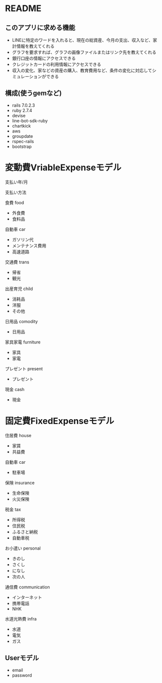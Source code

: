 # README

## このアプリに求める機能
- LINEに特定のワードを入れると、現在の総資産、今月の支出、収入など、家計情報を教えてくれる
- グラフを要求すれば、グラフの画像ファイルまたはリンク先を教えてくれる
- 銀行口座の情報にアクセスできる
- クレジットカードの利用情報にアクセスできる
- 収入の変化、家などの資産の購入、教育費用など、条件の変化に対応してシミュレーションができる

## 構成(使うgemなど)
- rails 7.0.2.3
- ruby 2.7.4
- devise
- line-bot-sdk-ruby
- chartkick
- aws
- groupdate
- rspec-rails
- bootstrap


# 変動費VriableExpenseモデル

支払い年/月

支払い方法


食費 food
  - 外食費
  - 食料品

自動車 car
  - ガソリン代
  - メンテナンス費用
  - 高速道路

交通費 trans
  - 帰省
  - 観光

出産育児 child
  - 消耗品
  - 洋服
  - その他

日用品 comodity
  - 日用品

家具家電 furniture
  - 家具
  - 家電

プレゼント present
  - プレゼント

現金 cash
  - 現金


# 固定費FixedExpenseモデル
住居費 house
 - 家賃
 - 共益費

自動車 car
  - 駐車場

保険 insurance
 - 生命保険
 - 火災保険

税金 tax
  - 所得税
  - 住民税
  - ふるさと納税
  - 自動車税

お小遣い personal
  - きのし
  - さくし
  - になし
  - 次の人

通信費 communication
  - インターネット
  - 携帯電話
  - NHK

水道光熱費 infra
  - 水道
  - 電気
  - ガス


## Userモデル

- email
- password